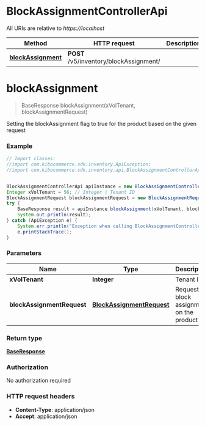 # BlockAssignmentControllerApi

All URIs are relative to *https://localhost*

Method | HTTP request | Description
------------- | ------------- | -------------
[**blockAssignment**](BlockAssignmentControllerApi.md#blockAssignment) | **POST** /v5/inventory/blockAssignment/ | 


<a name="blockAssignment"></a>
# **blockAssignment**
> BaseResponse blockAssignment(xVolTenant, blockAssignmentRequest)



Setting the blockAssignment flag to true for the product based on the given request

### Example
```java
// Import classes:
//import com.kibocommerce.sdk.inventory.ApiException;
//import com.kibocommerce.sdk.inventory.api.BlockAssignmentControllerApi;


BlockAssignmentControllerApi apiInstance = new BlockAssignmentControllerApi();
Integer xVolTenant = 56; // Integer | Tenant ID
BlockAssignmentRequest blockAssignmentRequest = new BlockAssignmentRequest(); // BlockAssignmentRequest | Request to block assignment on the product
try {
    BaseResponse result = apiInstance.blockAssignment(xVolTenant, blockAssignmentRequest);
    System.out.println(result);
} catch (ApiException e) {
    System.err.println("Exception when calling BlockAssignmentControllerApi#blockAssignment");
    e.printStackTrace();
}
```

### Parameters

Name | Type | Description  | Notes
------------- | ------------- | ------------- | -------------
 **xVolTenant** | **Integer**| Tenant ID |
 **blockAssignmentRequest** | [**BlockAssignmentRequest**](BlockAssignmentRequest.md)| Request to block assignment on the product |

### Return type

[**BaseResponse**](BaseResponse.md)

### Authorization

No authorization required

### HTTP request headers

 - **Content-Type**: application/json
 - **Accept**: application/json

